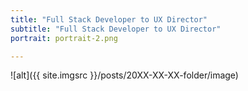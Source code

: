 ```yaml
---
title: "Full Stack Developer to UX Director"
subtitle: "Full Stack Developer to UX Director"
portrait: portrait-2.png

---
```


![alt]({{ site.imgsrc }}/posts/20XX-XX-XX-folder/image)